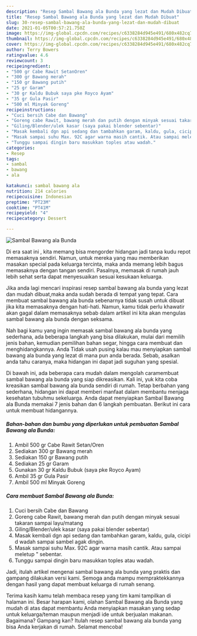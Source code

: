 ```yaml
---
description: "Resep Sambal Bawang ala Bunda yang lezat dan Mudah Dibuat"
title: "Resep Sambal Bawang ala Bunda yang lezat dan Mudah Dibuat"
slug: 30-resep-sambal-bawang-ala-bunda-yang-lezat-dan-mudah-dibuat
date: 2021-01-05T00:57:21.750Z
image: https://img-global.cpcdn.com/recipes/c6338284d945e491/680x482cq70/sambal-bawang-ala-bunda-foto-resep-utama.jpg
thumbnail: https://img-global.cpcdn.com/recipes/c6338284d945e491/680x482cq70/sambal-bawang-ala-bunda-foto-resep-utama.jpg
cover: https://img-global.cpcdn.com/recipes/c6338284d945e491/680x482cq70/sambal-bawang-ala-bunda-foto-resep-utama.jpg
author: Terry Bowers
ratingvalue: 4.6
reviewcount: 3
recipeingredient:
- "500 gr Cabe Rawit SetanOren"
- "300 gr Bawang merah"
- "150 gr Bawang putih"
- "25 gr Garam"
- "30 gr Kaldu Bubuk saya pke Royco Ayam"
- "35 gr Gula Pasir"
- "500 ml Minyak Goreng"
recipeinstructions:
- "Cuci bersih Cabe dan Bawang"
- "Goreng cabe Rawit, bawang merah dan putih dengan minyak sesuai takaran sampai layu/matang"
- "Giling/Blender/ulek kasar (saya pakai blender sebentar)"
- "Masak kembali dgn api sedang dan tambahkan garam, kaldu, gula, cicipi d wadah sampai sambel agak dingin."
- "Masak sampai suhu Max. 92C agar warna masih cantik. Atau sampai meletup &#34; sebentar."
- "Tunggu sampai dingin baru masukkan toples atau wadah."
categories:
- Resep
tags:
- sambal
- bawang
- ala

katakunci: sambal bawang ala 
nutrition: 214 calories
recipecuisine: Indonesian
preptime: "PT23M"
cooktime: "PT41M"
recipeyield: "4"
recipecategory: Dessert

---
```



![Sambal Bawang ala Bunda](https://img-global.cpcdn.com/recipes/c6338284d945e491/680x482cq70/sambal-bawang-ala-bunda-foto-resep-utama.jpg)

Di era  saat ini , kita memang bisa mengorder hidangan jadi tanpa kudu repot memasaknya sendiri. Namun, untuk mereka yang mau memberikan masakan special pada keluarga tercinta, maka anda memang lebih bagus memasaknya dengan tangan sendiri. Pasalnya, memasak di rumah jauh lebih sehat serta dapat menyesuaikan sesuai kesukaan keluarga.

Jika anda lagi mencari inspirasi resep sambal bawang ala bunda yang lezat dan mudah dibuat,maka anda sudah berada di tempat yang tepat. Cara membuat sambal bawang ala bunda  sebenarnya tidak susah untuk dibuat jika kita memasaknya dengan hati-hati. Namun, kamu tidak perlu khawatir akan gagal dalam memasaknya 
sebab dalam artikel ini kita akan mengulas sambal bawang ala bunda dengan seksama.  



Nah bagi kamu yang ingin memasak sambal bawang ala bunda yang sederhana, ada beberapa langkah yang bisa dilakukan, mulai dari memilih jenis bahan, kemudian pemilihan bahan segar, hingga cara membuat dan menghidangkannya. Anda Tidak usah pusing kalau mau menyiapkan sambal bawang ala bunda yang lezat di mana pun anda berada. Sebab, asalkan anda  tahu caranya, maka hidangan ini dapat jadi suguhan yang spesial.

Di bawah ini, ada beberapa cara mudah dalam mengolah caramembuat sambal bawang ala bunda yang siap dikreasikan. Kali ini, yuk kita coba kreasikan sambal bawang ala bunda sendiri di rumah. Tetap berbahan yang sederhana, hidangan ini dapat memberi manfaat dalam membantu menjaga kesehatan tubuhmu sekeluarga. Anda dapat menyiapkan Sambal Bawang ala Bunda memakai 7 jenis bahan dan 6 langkah pembuatan. Berikut ini cara untuk membuat hidangannya.

<!--inarticleads1-->

##### Bahan-bahan dan bumbu yang diperlukan untuk pembuatan Sambal Bawang ala Bunda:

1. Ambil 500 gr Cabe Rawit Setan/Oren
1. Sediakan 300 gr Bawang merah
1. Sediakan 150 gr Bawang putih
1. Sediakan 25 gr Garam
1. Gunakan 30 gr Kaldu Bubuk (saya pke Royco Ayam)
1. Ambil 35 gr Gula Pasir
1. Ambil 500 ml Minyak Goreng




<!--inarticleads2-->

##### Cara membuat Sambal Bawang ala Bunda:

1. Cuci bersih Cabe dan Bawang
1. Goreng cabe Rawit, bawang merah dan putih dengan minyak sesuai takaran sampai layu/matang
1. Giling/Blender/ulek kasar (saya pakai blender sebentar)
1. Masak kembali dgn api sedang dan tambahkan garam, kaldu, gula, cicipi d wadah sampai sambel agak dingin.
1. Masak sampai suhu Max. 92C agar warna masih cantik. Atau sampai meletup &#34; sebentar.
1. Tunggu sampai dingin baru masukkan toples atau wadah.




Jadi, itulah artikel mengenai  sambal bawang ala bunda  yang praktis dan gampang dilakukan versi kami. Semoga anda mampu mempraktekkannya dengan hasil yang dapat membuat keluarga di rumah senang. 

Terima kasih kamu telah membaca resep yang tim kami tampilkan di halaman ini. Besar harapan kami, olahan  Sambal Bawang ala Bunda yang mudah di atas dapat membantu Anda menyiapkan masakan yang sedap untuk keluarga/teman maupun menjadi ide untuk berjualan makanan. Bagaimana? Gampang kan? Itulah resep sambal bawang ala bunda yang bisa Anda kerjakan di rumah. Selamat mencoba!

